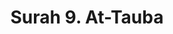 ---
title       : "Surah 9. At-Tauba"
DATE        : 7/25/2018 9:18:17 AM
draft       : false
TYPE        : "quran"
layout      : "surah"
BookCode    : "ARB"
SurahNumber : "9"
TotalAyah   : "129"
---
